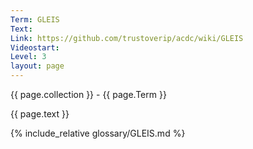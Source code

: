 ```yaml
---
Term: GLEIS
Text: 
Link: https://github.com/trustoverip/acdc/wiki/GLEIS
Videostart: 
Level: 3
layout: page
---
```


{{ page.collection }} - {{ page.Term }}

   {{ page.text }}

{% include_relative glossary/GLEIS.md %}
